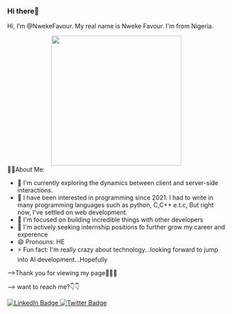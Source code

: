 ### Hi there👋
 Hi, I’m @NwekeFavour. My real name is Nweke Favour. I'm from Nigeria.

 <div id="header" align="center">
  <img src="https://github.com/user-attachments/assets/54a88c89-1f24-4fc8-a25f-ef55f1a9bd6e" width="300"/>
</div>
<!--
**Oknown15/Oknown15** is a ✨ _special_ ✨ repository because its `README.md` (this file) appears on your GitHub profile-->
👨‍💻About Me:


- 🔭 I'm currently exploring the dynamics between client and server-side interactions.
- 👀 I have been interested in programming since 2021. I had to write in many programming languages such as python, C,C++ e.t.c, But right now, I've settled on web development.
- 🌱 I'm focused on building incredible things with other developers
- 👯 I'm actively seeking internship positions to further grow my career and experence 
- 😄 Pronouns: HE
- ⚡ Fun fact: I'm really crazy about technology...looking forward to jump into AI development...Hopefully


-->Thank you for viewing my page🤲🙏🙏


--> want to reach me?👇👇
  <div id="badges">
    <a href="https://www.linkedin.com/in/favour-nweke-42209425a/">
      <img src="https://img.shields.io/badge/LinkedIn-blue?style=for-the-badge&logo=linkedin&logoColor=white" alt="LinkedIn Badge"/>
    </a>
    <a href="https://x.com/Nweke_19">
      <img src="https://img.shields.io/badge/Twitter-blue?style=for-the-badge&logo=twitter&logoColor=white" alt="Twitter Badge"/>
    </a>
  </div>

